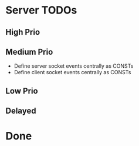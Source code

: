 # Server TODOs

## High Prio

## Medium Prio
* Define server socket events centrally as CONSTs
* Define client socket events centrally as CONSTs

## Low Prio

## Delayed


# Done
